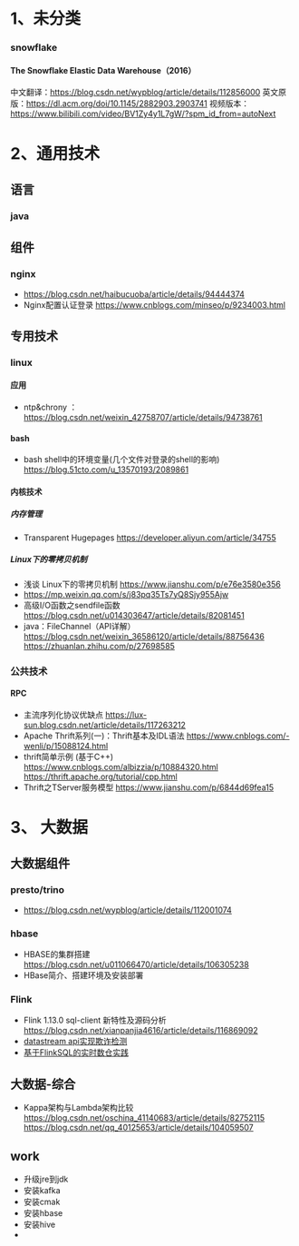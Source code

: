 # 1、未分类

### snowflake

#### The Snowflake Elastic Data Warehouse（2016）

中文翻译：https://blog.csdn.net/wypblog/article/details/112856000
英文原版：https://dl.acm.org/doi/10.1145/2882903.2903741
视频版本：https://www.bilibili.com/video/BV1Zy4y1L7gW/?spm_id_from=autoNext

# 2、通用技术

## 语言

### java

## 组件

### nginx

- https://blog.csdn.net/haibucuoba/article/details/94444374
- Nginx配置认证登录
  https://www.cnblogs.com/minseo/p/9234003.html

## 专用技术

### linux

#### 应用

- ntp&chrony ：https://blog.csdn.net/weixin_42758707/article/details/94738761

#### bash

- bash shell中的环境变量(几个文件对登录的shell的影响)
  https://blog.51cto.com/u_13570193/2089861

#### 内核技术

##### 内存管理

- Transparent Hugepages https://developer.aliyun.com/article/34755

##### Linux下的零拷贝机制

* 浅谈 Linux下的零拷贝机制 https://www.jianshu.com/p/e76e3580e356
* https://mp.weixin.qq.com/s/j83pq35Ts7yQ8Sjy955Ajw
* 高级I/O函数之sendfile函数  https://blog.csdn.net/u014303647/article/details/82081451
* java：FileChannel（API详解）https://blog.csdn.net/weixin_36586120/article/details/88756436 https://zhuanlan.zhihu.com/p/27698585

### 公共技术

#### RPC

- 主流序列化协议优缺点 https://lux-sun.blog.csdn.net/article/details/117263212
- Apache Thrift系列(一)：Thrift基本及IDL语法 https://www.cnblogs.com/-wenli/p/15088124.html
- thrift简单示例 (基于C++) https://www.cnblogs.com/albizzia/p/10884320.html https://thrift.apache.org/tutorial/cpp.html
- Thrift之TServer服务模型 https://www.jianshu.com/p/6844d69fea15

# 3、 大数据

## 大数据组件

### presto/trino

- https://blog.csdn.net/wypblog/article/details/112001074

### hbase

- HBASE的集群搭建
  https://blog.csdn.net/u011066470/article/details/106305238
- HBase简介、搭建环境及安装部署

### Flink

- Flink 1.13.0 sql-client 新特性及源码分析 https://blog.csdn.net/xianpanjia4616/article/details/116869092
- [datastream api实现欺诈检测](https://ci.apache.org/projects/flink/flink-docs-release-1.13/zh/docs/try-flink/datastream/)
- [基于FlinkSQL的实时数仓实践](/bigdata/flink/case-flinksql-dw)

## 大数据-综合

- Kappa架构与Lambda架构比较 https://blog.csdn.net/oschina_41140683/article/details/82752115  https://blog.csdn.net/qq_40125653/article/details/104059507

## work

- 升级jre到jdk
- 安装kafka
- 安装cmak
- 安装hbase
- 安装hive
-
